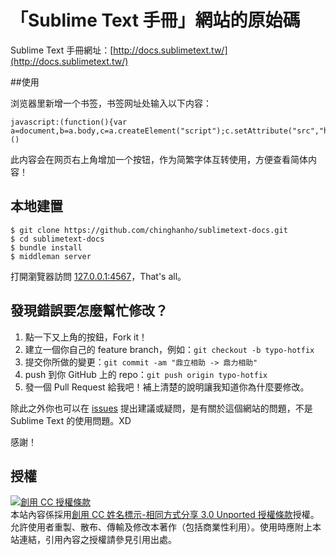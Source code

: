 # 「Sublime Text 手冊」網站的原始碼

Sublime Text 手冊網址：[http://docs.sublimetext.tw/](http://docs.sublimetext.tw/)

##使用

浏览器里新增一个书签，书签网址处输入以下内容：

    javascript:(function(){var a=document,b=a.body,c=a.createElement("script");c.setAttribute("src","http://ocode.github.io/simplebig/big5.js");a.querySelector("head").appendChild(c);})()


此内容会在网页右上角增加一个按钮，作为简繁字体互转使用，方便查看简体内容！


## 本地建置

    $ git clone https://github.com/chinghanho/sublimetext-docs.git
    $ cd sublimetext-docs
    $ bundle install
    $ middleman server

打開瀏覽器訪問 [127.0.0.1:4567](http://127.0.0.1:4567)，That's all。

## 發現錯誤要怎麼幫忙修改？

1. 點一下又上角的按鈕，Fork it！
2. 建立一個你自己的 feature branch，例如：`git checkout -b typo-hotfix`
3. 提交你所做的變更：`git commit -am "鼎立相助 -> 鼎力相助"`
4. push 到你 GitHub 上的 repo：`git push origin typo-hotfix`
5. 發一個 Pull Request 給我吧！補上清楚的說明讓我知道你為什麼要修改。

除此之外你也可以在 [issues](https://github.com/chinghanho/sublimetext-docs/issues) 提出建議或疑問，是有關於這個網站的問題，不是 Sublime Text 的使用問題。XD

感謝！

## 授權

<a rel="license" href="http://creativecommons.org/licenses/by-sa/3.0/deed.zh_TW"><img alt="創用 CC 授權條款" style="border-width:0" src="http://i.creativecommons.org/l/by-sa/3.0/88x31.png" /></a><br />本站內容係採用<a rel="license" href="http://creativecommons.org/licenses/by-sa/3.0/deed.zh_TW">創用 CC 姓名標示-相同方式分享 3.0 Unported 授權條款</a>授權。允許使用者重製、散布、傳輸及修改本著作（包括商業性利用）。使用時應附上本站連結，引用內容之授權請參見引用出處。
